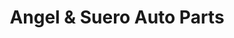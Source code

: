 ---
title: "Angel & Suero Auto Parts"
url: /santo-domingo/angel-und-suero-auto-parts/
shop: piezas de automóviles
---